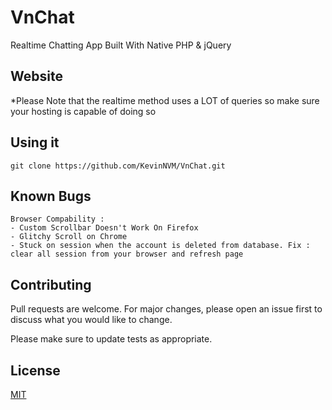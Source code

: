 # VnChat

Realtime Chatting App Built With Native PHP & jQuery

## Website

*Please Note that the realtime method uses a LOT of queries so make sure your hosting is capable of doing so

## Using it

```
git clone https://github.com/KevinNVM/VnChat.git
```

## Known Bugs

```
Browser Compability : 
- Custom Scrollbar Doesn't Work On Firefox
- Glitchy Scroll on Chrome
- Stuck on session when the account is deleted from database. Fix : clear all session from your browser and refresh page
```

## Contributing
Pull requests are welcome. For major changes, please open an issue first to discuss what you would like to change.

Please make sure to update tests as appropriate.

## License
[MIT](https://github.com/KevinNVM/VnChat/blob/main/LICENSE)
